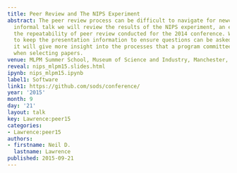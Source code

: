 ```yaml
---
title: Peer Review and The NIPS Experiment
abstract: The peer review process can be difficult to navigate for newcomers. In this
  informal talk we will review the results of the NIPS experiment, an experiment on
  the repeatability of peer review conducted for the 2014 conference. We will try
  to keep the presentation information to ensure questions can be asked. With luck
  it will give more insight into the processes that a program committee goes through
  when selecting papers.
venue: MLPM Summer School, Museum of Science and Industry, Manchester, UK
reveal: nips_mlpm15.slides.html
ipynb: nips_mlpm15.ipynb
label1: Software
link1: https://github.com/sods/conference/
year: '2015'
month: 9
day: '21'
layout: talk
key: Lawrence:peer15
categories:
- Lawrence:peer15
authors:
- firstname: Neil D.
  lastname: Lawrence
published: 2015-09-21
---
```

